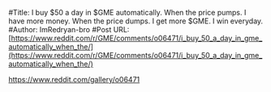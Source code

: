#Title: I buy $50 a day in $GME automatically. When the price pumps. I have more money. When the price dumps. I get more $GME. I win everyday.
#Author: ImRedryan-bro
#Post URL: [https://www.reddit.com/r/GME/comments/o06471/i_buy_50_a_day_in_gme_automatically_when_the/](https://www.reddit.com/r/GME/comments/o06471/i_buy_50_a_day_in_gme_automatically_when_the/)


https://www.reddit.com/gallery/o06471